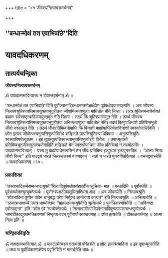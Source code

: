 +++
title = "०१ जीवस्यनित्यत्वसमर्थनम्"

+++


## ‘‘बन्धान्मोक्षं तत एवाभिवांछे’’दिति

# **यावदधिकरणम्**

## **तात्पर्यचन्द्रिका**

**जीवस्यनित्यत्वसमर्थनम्**

ॐ यावदात्मभावित्वाच्च न दोषस्तद्दर्शनात् ॐ ॥

‘‘बन्धान्मोक्षं तत एवाभिवांछे’’दिति पूर्वोक्तानादिबन्धानन्तमोक्षाक्षेपेण पूर्वपक्षोदयात्सङ्गतिः । अत्र जीवस्य नित्यत्वश्रुतिरुत्पत्तिमत्त्वयुक्तयनुगृहीतया जीवानित्यत्वश्रुत्या बाधितोत नेति चिन्ता । (अत्र श्रुतिसमन्वयेनोक्तं ब्रह्मणः सर्वस्रष्टृत्वादिकमयुक्तमुत नेति चिन्ता । तदर्थं किं श्रुतिरप्रमाणमुत नेति । तदर्थं जीवस्य नित्यत्वश्रुतिरुत्पत्तिमत्त्वयुक्तयनुगृहीतया अनित्यत्वश्रुत्या बाधितोत नेति) तदर्थं किमुपाधिनाशे प्रतिबिम्बभूतो जीवो नश्यत्युत नेति । तदर्थं जीवप्रतिबिम्बनोपाधिः किं विनाशी बाह्योपाधिरेवोताविनाशी स्वरूपोपाधिरेवेति । ज्ञोत इत्यत्र जीवोत्पत्त्यनुत्पत्तिश्रुत्योर्विरोधे शङ्किते उत्पत्तिश्रुतिरुपाधिविषया । अनुत्पत्तिश्रुतिः स्वरूपविषयेत्युक्तम् । इह तूपाध्युत्पत्तिस्वरूपानुत्पत्तिश्रुत्योरपि विरोधः । उपाध्युत्पत्तौ प्रतिबिम्बभूतजीवानुत्पत्त्ययोगादिति शङ्किते येन स्वरूपोपाधिना जीवः प्रतिबिम्बो न तस्योत्पत्तिः । यावदात्मभावित्वात् । यस्य तु बाह्योपाधेरुत्पत्तिर्न तेन जीवः प्रतिबिम्ब इत्युच्यत इत्यपुनरुक्तिः । ‘‘आत्मा नित्यः जीवो नित्यः’’ इति पादद्वयं भारते भिन्नस्थलस्थं वाक्यद्वयम् । ततो न भारते पुनरुक्तिरित्याह ॥ वचनद्वयाच्चेति ॥ यावदधिकरणम् ॥१५॥

### **प्रकाशिका**

‘‘तस्यानादिकर्मसम्बन्धाद्ययुक्ते’’रित्यादिपूर्वपक्षोपसंहारटीकासूचिता- माह ॥ बन्धादिति ॥ पूर्वोक्तेति ॥ पूर्वभाष्योक्तश्रुत्युक्तेत्यर्थः । पूर्वोत्तरपक्षटीकासूचिताश्चिंता आह ॥ अत्र जीवस्येति ॥ नित्यत्वश्रुतिः ‘‘सोऽनादिना पुण्येन पापेन चानुबद्धः परेण निर्मुक्त आनंत्याय कल्पत’’ इति नित्यत्वश्रुतिः ॥ अनित्यत्वेति ॥ ‘‘अन्यत्राभावाच्चे’’त्यत्र भाष्योक्तया ‘‘ब्रह्मल्लयमभ्युपैतीति श्रुत्येत्यर्थः॥ पूर्वाधिकरणोक्तेति ॥ ‘‘अविनष्टा एवोत्पद्यन्त’’ इति ‘‘ज्ञोत एवे’’त्यत्रोक्तेत्यर्थः । नित्यत्वादीत्यादिपदेनानादिपुण्यपापसम्बन्धश्रुत्येत्यर्थः । भाष्यटीकाद्युक्तमधिकरणार्थं निष्कृष्य वदन् पूर्वेणापौनरुक्तयमाह ॥ ज्ञोत इत्यत्रेति ॥ टीकाक्षरार्थमाह ॥ आत्मा नित्य इति ॥

### **चन्द्रिकाविवृतिः**

ॐ यावदात्मभावित्वात् ॐ ॥ यावदात्मेत्यस्य गतार्थतां परिहरति ॥ ज्ञोत इत्यत्रेत्यादिना ॥ इह तूपाध्युत्पत्तीति ॥ तथा च पूर्वाधिकरणाक्षेपेण प्रवृत्तिरिति न गतार्थतेति भावः ॥

